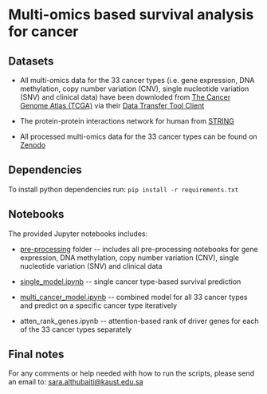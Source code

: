 # Multi-omics based survival analysis for cancer

## Datasets

* All multi-omics data for the 33 cancer types (i.e. gene expression, DNA methylation, copy number variation (CNV), single nucleotide variation (SNV) and clinical data) have been downloded from [The Cancer Genome Atlas (TCGA)](http://cancergenome.nih.gov) via their [Data Transfer Tool Client](https://gdc.cancer.gov/access-data/gdc-data-transfer-tool)

* The protein-protein interactions network for human from [STRING](https://string-db.org/cgi/download.pl?sessionId=VKCYtvc7YJch&species_text=Homo+sapiens)

* All processed multi-omics data for the 33 cancer types can be found on [Zenodo](https://zenodo.org/record/3981464#.X1KBES2B3EY)

## Dependencies

To install python dependencies run: `pip install -r requirements.txt`

## Notebooks

The provided Jupyter notebooks includes:

* [pre-processing](https://github.com/bio-ontology-research-group/Cancer_SurvivalPrediction/tree/master/pre-processing) folder -- includes all pre-processing notebooks for gene expression, DNA methylation, copy number variation (CNV), single nucleotide variation (SNV) and clinical data

* [single_model.ipynb](https://github.com/bio-ontology-research-group/Cancer_SurvivalPrediction/blob/master/single_model.ipynb) -- single cancer type-based survival prediction

* [multi_cancer_model.ipynb](https://github.com/bio-ontology-research-group/Cancer_SurvivalPrediction/blob/master/multi_cancer_model.ipynb) -- combined model for all 33 cancer types and predict on a specific cancer type iteratively

* atten_rank_genes.ipynb -- attention-based rank of driver genes for each of the 33 cancer types separately


## Final notes

For any comments or help needed with how to run the scripts, please send an email to: sara.althubaiti@kaust.edu.sa
